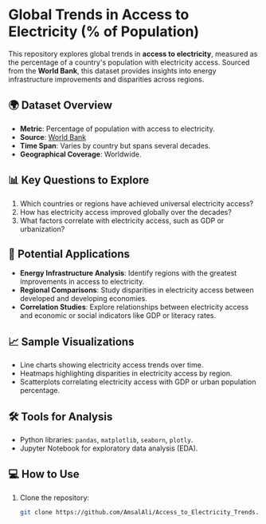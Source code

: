 # Global Trends in Access to Electricity (% of Population)

This repository explores global trends in **access to electricity**, measured as the percentage of a country's population with electricity access. Sourced from the **World Bank**, this dataset provides insights into energy infrastructure improvements and disparities across regions.

## 🌍 Dataset Overview
- **Metric**: Percentage of population with access to electricity.
- **Source**: [World Bank](https://data.worldbank.org/)
- **Time Span**: Varies by country but spans several decades.
- **Geographical Coverage**: Worldwide.

## 📊 Key Questions to Explore
1. Which countries or regions have achieved universal electricity access?
2. How has electricity access improved globally over the decades?
3. What factors correlate with electricity access, such as GDP or urbanization?

## 🚀 Potential Applications
- **Energy Infrastructure Analysis**: Identify regions with the greatest improvements in access to electricity.
- **Regional Comparisons**: Study disparities in electricity access between developed and developing economies.
- **Correlation Studies**: Explore relationships between electricity access and economic or social indicators like GDP or literacy rates.

## 📈 Sample Visualizations
- Line charts showing electricity access trends over time.
- Heatmaps highlighting disparities in electricity access by region.
- Scatterplots correlating electricity access with GDP or urban population percentage.

## 🛠️ Tools for Analysis
- Python libraries: `pandas`, `matplotlib`, `seaborn`, `plotly`.
- Jupyter Notebook for exploratory data analysis (EDA).

## 💻 How to Use
1. Clone the repository:
   ```bash
   git clone https://github.com/AmsalAli/Access_to_Electricity_Trends.git

